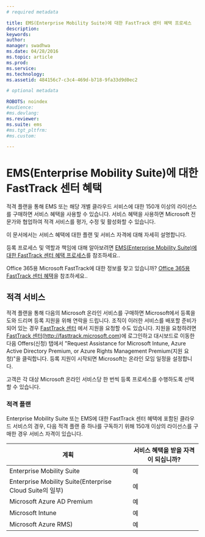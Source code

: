 ```yaml
---
# required metadata

title: EMS(Enterprise Mobility Suite)에 대한 FastTrack 센터 혜택 프로세스
description:
keywords:
author: 
manager: swadhwa
ms.date: 04/28/2016
ms.topic: article
ms.prod:
ms.service:
ms.technology:
ms.assetid: 484156c7-c3c4-469d-b718-9fa33d9d0ec2

# optional metadata

ROBOTS: noindex
#audience:
#ms.devlang:
ms.reviewer: 
ms.suite: ems
#ms.tgt_pltfrm:
#ms.custom:

---
```


# EMS(Enterprise Mobility Suite)에 대한 FastTrack 센터 혜택
적격 플랜을 통해 EMS 또는 해당 개별 클라우드 서비스에 대한 150개 이상의 라이선스를 구매하면 서비스 혜택을 사용할 수 있습니다. 서비스 혜택을 사용하면 Microsoft 전문가와 협업하여 적격 서비스를 평가, 수정 및 활성화할 수 있습니다.

이 문서에서는 서비스 혜택에 대한 플랜 및 서비스 자격에 대해 자세히 설명합니다.

등록 프로세스 및 역할과 책임에 대해 알아보려면 [EMS(Enterprise Mobility Suite)에 대한 FastTrack 센터 혜택 프로세스](fasttrack-center-benefit-process-for-enterprise-mobility-suite-ems.md)를 참조하세요..

Office 365용 Microsoft FastTrack에 대한 정보를 찾고 있습니까? [Office 365용 FastTrack 센터 혜택](https://technet.microsoft.com/library/office-365-onboarding-benefit.aspx)을 참조하세요..

## 적격 서비스
적격 플랜을 통해 다음의 Microsoft 온라인 서비스를 구매하면 Microsoft에서 등록을 도와 드리며 등록 지원을 위해 연락을 드립니다. 조직이 이러한 서비스를 배포할 준비가 되어 있는 경우 [FastTrack 센터](http://fasttrack.microsoft.com/) 에서 지원을 요청할 수도 있습니다. 지원을 요청하려면 [FastTrack 센터](http://fasttrack.microsoft.com/)(http://fasttrack.microsoft.com)에 로그인하고 대시보드로 이동한 다음 Offers(신청) 탭에서 "Request Assistance for Microsoft Intune, Azure Active Directory Premium, or Azure Rights Management Premium(지원 요청)"을 클릭합니다. 등록 지원이 시작되면 Microsoft는 온라인 모임 일정을 설정합니다.

고객은 각 대상 Microsoft 온라인 서비스당 한 번씩 등록 프로세스를 수행하도록 선택할 수 있습니다.

### 적격 플랜
Enterprise Mobility Suite 또는 EMS에 대한 FastTrack 센터 혜택에 포함된 클라우드 서비스의 경우, 다음 적격 플랜 중 하나를 구독하기 위해 150개 이상의 라이선스를 구매한 경우 서비스 자격이 있습니다.

|계획|서비스 혜택을 받을 자격이 되십니까?|
|--------|-------------------------------------|
|Enterprise Mobility Suite|예|
|Enterprise Mobility Suite(Enterprise Cloud Suite의 일부)|예|
|Microsoft Azure AD Premium|예|
|Microsoft Intune|예|
|Microsoft Azure RMS)|예|


<!--HONumber=Apr16_HO4-->


